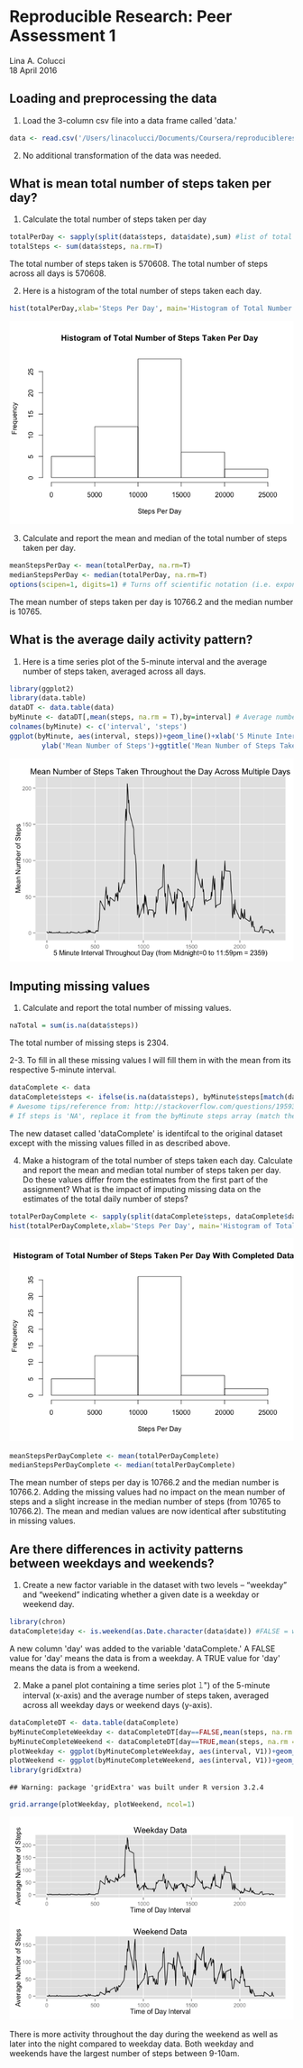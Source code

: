 # Reproducible Research: Peer Assessment 1
Lina A. Colucci  
18 April 2016   

## Loading and preprocessing the data
1. Load the 3-column csv file into a data frame called 'data.'

```r
data <- read.csv('/Users/linacolucci/Documents/Coursera/reproducibleresearch/RepData_PeerAssessment1/activity.csv')
```
2. No additional transformation of the data was needed.  

## What is mean total number of steps taken per day?
1. Calculate the total number of steps taken per day

```r
totalPerDay <- sapply(split(data$steps, data$date),sum) #list of total steps taken per day
totalSteps <- sum(data$steps, na.rm=T)
```
The total number of steps taken is 570608. The total number of steps across all days is 570608.  

2. Here is a histogram of the total number of steps taken each day. 

```r
hist(totalPerDay,xlab='Steps Per Day', main='Histogram of Total Number of Steps Taken Per Day')
```

![](PA1_template_files/figure-html/unnamed-chunk-3-1.png)

3. Calculate and report the mean and median of the total number of steps taken per day.  

```r
meanStepsPerDay <- mean(totalPerDay, na.rm=T)
medianStepsPerDay <- median(totalPerDay, na.rm=T)
options(scipen=1, digits=1) # Turns off scientific notation (i.e. exponential form)
```
The mean number of steps taken per day is 10766.2 and the median number is 10765.


## What is the average daily activity pattern?
1. Here is a time series plot of the 5-minute interval and the average number of steps taken, averaged across all days. 

```r
library(ggplot2)
library(data.table)
dataDT <- data.table(data)
byMinute <- dataDT[,mean(steps, na.rm = T),by=interval] # Average number of steps per interval of day
colnames(byMinute) <- c('interval', 'steps')
ggplot(byMinute, aes(interval, steps))+geom_line()+xlab('5 Minute Interval Throughout Day (from Midnight=0 to 11:59pm = 2359)')+
        ylab('Mean Number of Steps')+ggtitle('Mean Number of Steps Taken Throughout the Day Across Multiple Days')
```

![](PA1_template_files/figure-html/unnamed-chunk-5-1.png)

## Imputing missing values
1. Calculate and report the total number of missing values. 

```r
naTotal = sum(is.na(data$steps))
```
The total number of missing steps is 2304.   

2-3. To fill in all these missing values I will fill them in with the mean from its respective 5-minute interval. 

```r
dataComplete <- data
dataComplete$steps <- ifelse(is.na(data$steps), byMinute$steps[match(data$interval, byMinute$interval)],data$steps) 
# Awesome tips/reference from: http://stackoverflow.com/questions/19593881/replace-na-values-in-dataframe-variable-with-values-from-other-dataframe-by-id
# If steps is 'NA', replace it from the byMinute steps array (match the intervals together). Otherwise, just use the data$steps value. 
```
The new dataset called 'dataComplete' is identifcal to the original dataset except with the missing values filled in as described above.   

4. Make a histogram of the total number of steps taken each day. Calculate and report the mean and median total number of steps taken per day. Do these values differ from the estimates from the first part of the assignment? What is the impact of imputing missing data on the estimates of the total daily number of steps?

```r
totalPerDayComplete <- sapply(split(dataComplete$steps, dataComplete$date),sum) #total steps taken per day
hist(totalPerDayComplete,xlab='Steps Per Day', main='Histogram of Total Number of Steps Taken Per Day With Completed Dataset')
```

![](PA1_template_files/figure-html/unnamed-chunk-8-1.png)

```r
meanStepsPerDayComplete <- mean(totalPerDayComplete)
medianStepsPerDayComplete <- median(totalPerDayComplete)
```
The mean number of steps per day is 10766.2 and the median number is 10766.2. Adding the missing values had no impact on the mean number of steps and a slight increase in the median number of steps (from 10765 to 10766.2). The mean and median values are now identical after substituting in missing values.  

## Are there differences in activity patterns between weekdays and weekends?

1. Create a new factor variable in the dataset with two levels – “weekday” and “weekend” indicating whether a given date is a weekday or weekend day.

```r
library(chron)
dataComplete$day <- is.weekend(as.Date.character(data$date)) #FALSE = weekday, TRUE=weekend
```
A new column 'day' was added to the variable 'dataComplete.' A FALSE value for 'day' means the data is from a weekday. A TRUE value for 'day' means the data is from a weekend. 

2. Make a panel plot containing a time series plot 𝚕") of the 5-minute interval (x-axis) and the average number of steps taken, averaged across all weekday days or weekend days (y-axis). 

```r
dataCompleteDT <- data.table(dataComplete)
byMinuteCompleteWeekday <- dataCompleteDT[day==FALSE,mean(steps, na.rm = T),by=interval] 
byMinuteCompleteWeekend <- dataCompleteDT[day==TRUE,mean(steps, na.rm = T),by=interval] 
plotWeekday <- ggplot(byMinuteCompleteWeekday, aes(interval, V1))+geom_line()+labs(title="Weekday Data", x="Time of Day Interval",y="Average Number of Steps")
plotWeekend <- ggplot(byMinuteCompleteWeekend, aes(interval, V1))+geom_line()+labs(title="Weekend Data", x="Time of Day Interval",y="Average Number of Steps")
library(gridExtra)
```

```
## Warning: package 'gridExtra' was built under R version 3.2.4
```

```r
grid.arrange(plotWeekday, plotWeekend, ncol=1)
```

![](PA1_template_files/figure-html/unnamed-chunk-10-1.png)
   
There is more activity throughout the day during the weekend as well as later into the night compared to weekday data. Both weekday and weekends have the largest number of steps between 9-10am.    




